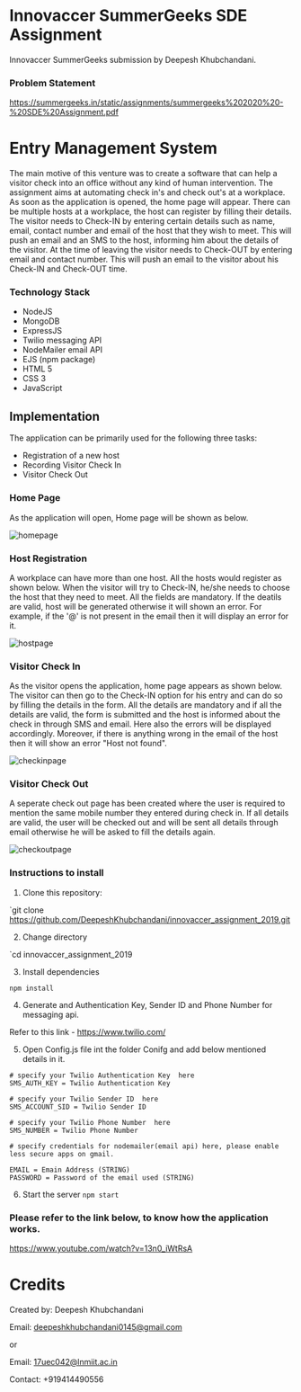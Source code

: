 # Innovaccer SummerGeeks SDE Assignment

Innovaccer SummerGeeks submission by Deepesh Khubchandani.

### Problem Statement

https://summergeeks.in/static/assignments/summergeeks%202020%20-%20SDE%20Assignment.pdf

# Entry Management System

The main motive of this venture was to create a software that can help a visitor check into an office without any kind of human intervention. The assignment aims at automating check in's and check out's at a workplace. As soon as the application is opened, the home page will appear. There can be multiple hosts at a workplace, the host can register by filling their details. The visitor needs to Check-IN by entering certain details such as name, email, contact number and email of the host that they wish to meet. This will push an email and an SMS to the host, informing him about the details of the visitor. At the time of leaving the visitor needs to Check-OUT by entering email and contact number. This will push an email to the visitor about his Check-IN and Check-OUT time.

### Technology Stack

-   NodeJS
-   MongoDB
-   ExpressJS
-   Twilio messaging API
-   NodeMailer email API
-   EJS (npm package)
-   HTML 5
-   CSS 3
-   JavaScript
  
  ## Implementation
  
  The application can be primarily used for the following three tasks:

-   Registration of a new host
-   Recording Visitor Check In
-   Visitor Check Out


### Home Page
As the application will open, Home page will be shown as below. 

![homepage](https://user-images.githubusercontent.com/33034833/69918426-ca9b1600-1497-11ea-9e68-004b7b945ed7.PNG)

### Host Registration
A workplace can have more than one host. All the hosts would register as shown below. When the visitor will try to Check-IN, he/she needs to choose the host that they need to meet. All the fields are mandatory. If the deatils are valid, host will be generated otherwise it will shown an error. For example, if the '@' is not present in the email then it will display an error for it.

![hostpage](https://user-images.githubusercontent.com/33034833/69918429-cf5fca00-1497-11ea-86ef-1aa8e93ebfd1.PNG)

### Visitor Check In
As the visitor opens the application, home page appears as shown below. The visitor can then go to the Check-IN option for his entry and can do so by filling the details in the form. All the details are mandatory and if all the details are valid, the form is submitted and the host is informed about the check in through SMS and email. Here also the errors will be displayed accordingly. Moreover, if there is anything wrong in the email of the host then it will show an error "Host not found".

![checkinpage](https://user-images.githubusercontent.com/33034833/69918431-d4bd1480-1497-11ea-8934-8a85ad8196df.PNG)

### Visitor Check Out

A seperate check out page has been created where the user is required to mention the same mobile number they entered during check in. If all details are valid, the user will be checked out and will be sent all details through email otherwise he will be asked to fill the details again.

![checkoutpage](https://user-images.githubusercontent.com/33034833/69918434-dab2f580-1497-11ea-8250-d0c77aa9feca.PNG)


### Instructions to install

1. Clone this repository:

`git clone https://github.com/DeepeshKhubchandani/innovaccer_assignment_2019.git

2. Change directory

`cd innovaccer_assignment_2019

3. Install dependencies

`npm install`

4. Generate and Authentication Key, Sender ID and Phone Number for messaging api.

Refer to this link -  https://www.twilio.com/

5. Open Config.js file int the folder Conifg and add below mentioned details in it.
```
# specify your Twilio Authentication Key  here
SMS_AUTH_KEY = Twilio Authentication Key

# specify your Twilio Sender ID  here
SMS_ACCOUNT_SID = Twilio Sender ID

# specify your Twilio Phone Number  here
SMS_NUMBER = Twilio Phone Number

# specify credentials for nodemailer(email api) here, please enable less secure apps on gmail.

EMAIL = Emain Address (STRING)
PASSWORD = Password of the email used (STRING)

```
6. Start the server
`npm start`

### Please refer to the link below, to know how the application works.

https://www.youtube.com/watch?v=13n0_iWtRsA

# Credits

Created by: Deepesh Khubchandani

Email: deepeshkhubchandani0145@gmail.com

or

Email: 17uec042@lnmiit.ac.in

Contact: +919414490556
